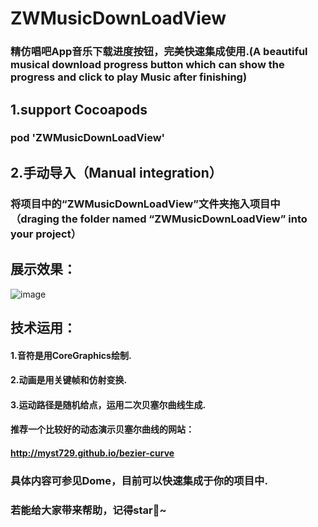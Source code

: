 # ZWMusicDownLoadView
### 精仿唱吧App音乐下载进度按钮，完美快速集成使用.(A beautiful musical download progress button which can show the progress  and click to play Music after finishing)

## 1.support Cocoapods

### pod 'ZWMusicDownLoadView'

## 2.手动导入（Manual integration）

### 将项目中的“ZWMusicDownLoadView”文件夹拖入项目中（draging the folder named “ZWMusicDownLoadView” into your project）
## 展示效果：
![image](https://github.com/liunianhuaguoyanxi/ZWMusicDownLoadView/raw/master/GIF/showMusic.gif)
## 技术运用：
#### 1.音符是用CoreGraphics绘制.
#### 2.动画是用关键帧和仿射变换.
#### 3.运动路径是随机给点，运用二次贝塞尔曲线生成.
#### 推荐一个比较好的动态演示贝塞尔曲线的网站：
#### http://myst729.github.io/bezier-curve

### 具体内容可参见Dome，目前可以快速集成于你的项目中.
### 若能给大家带来帮助，记得star🙂~
